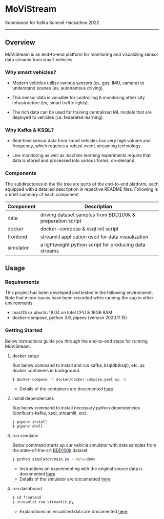 # MoViStream

Submission for Kafka Summit Hackathon 2022

---

## Overview

MoViStream is an end-to-end platform for monitoring and visualizing sensor data streams from smart vehicles.

### Why smart vehicles?

- Modern vehicles utilize various sensors (ex, gps, IMU, camera) to understand scenes (ex, autonomous driving).

- This sensor data is valuable for controlling & monitoring other city infrastructure (ex, smart traffic lights).

- The rich data can be used for training centralized ML models that are deployed to vehicles (i.e. federated learning).

### Why Kafka & KSQL?

- Real-time sensor data from smart vehicles has very high volume and frequency, which requires a robust event-streaming technology.

- Live monitoring as well as machine learning experiments require that data is stored and processed into various forms, on-demand.

### Components

The subdirectories in the file tree are parts of the end-to-end platform, each equipped with a detailed description in repective README files. Following is a brief summary of each component.


| Component | Description                                               |
| --------- | --------------------------------------------------------- |
| data      | driving dataset samples from BDD100k & preparation script |
| docker    | docker-compose & ksql init script                         |
| frontend  | streamlit application used for data visualization         |
| simulator | a lightweight python script for producing data streams    |

## Usage

### Requirements

This project has been developed and tested in the following environment. Note that minor issues have been recorded while running the app in other environments

- macOS or ubuntu 18.04 on Intel CPU & 16GB RAM
- docker-compose, python 3.9, pipenv (version 2020.11.15)

### Getting Started

Below instructions guide you through the end-to-end steps for running MoViStream.

1. docker setup

    Run below command to install and run kafka, ksqldb(ksql), etc. as docker containers in background.

    ```sh
    $ docker-compose -f docker/docker-compose.yaml up -d
    ```

    - Details of the containers are documented [here](./docker/README.md).

2. install dependencies

    Run below command to install necessary python dependencies (confluent-kafka, ksql, streamlit, etc).

    ```sh
    $ pipenv install
    $ pipenv shell
    ```

3. run simulator

    Below command starts up our vehicle simulator with data samples from the state-of-the-art [BDD100k](https://www.bdd100k.com/) dataset.

    ```sh
    $ python simulator/main.py --data=demo
    ```

    - Instructions on experimenting with the original source data is documented [here](./data/README.md)
    - Details of the simulator are documented [here](./simulator/README.md).

4. run dashboard

    ```sh
    $ cd frontend
    $ streamlit run streamlit.py
    ```

    - Explanations on visualized data are documented [here](./frontend/README.md).
